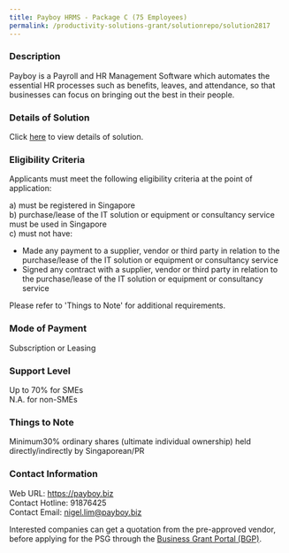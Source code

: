 ```yaml
---
title: Payboy HRMS - Package C (75 Employees)
permalink: /productivity-solutions-grant/solutionrepo/solution2817
---
```


### Description

Payboy is a Payroll and HR Management Software which automates the essential HR processes such as benefits, leaves, and attendance, so that businesses can focus on bringing out the best in their people.

### Details of Solution

Click <a href='https://www.gobusiness.gov.sg/images/psg/Payboy_HRMS_20210492_Desensitised_Annex_3_Part_3.pdf' target='_blank' rel='noopener'>here</a> to view details of solution.

### Eligibility Criteria

Applicants must meet the following eligibility criteria at the point of application:

a) must be registered in Singapore <br>
b) purchase/lease of the IT solution or equipment or consultancy service must be used in Singapore <br>
c) must not have:
- Made any payment to a supplier, vendor or third party in relation to the purchase/lease of the IT solution or equipment or consultancy service
- Signed any contract with a supplier, vendor or third party in relation to the purchase/lease of the IT solution or equipment or consultancy service

Please refer to 'Things to Note' for additional requirements.

### Mode of Payment
Subscription or Leasing

### Support Level
Up to 70% for SMEs <br>
N.A. for non-SMEs

### Things to Note
Minimum30% ordinary shares (ultimate individual ownership) held directly/indirectly by Singaporean/PR

### Contact Information
Web URL: https://payboy.biz <br>Contact Hotline: 91876425 <br>Contact Email: nigel.lim@payboy.biz <br>

Interested companies can get a quotation from the pre-approved vendor, before applying for the PSG through the <a target='_blank' rel='noopener' href='https://www.businessgrants.gov.sg/'>Business Grant Portal (BGP)</a>.
